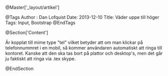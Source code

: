 ﻿@Master['_layout/artikel']

@Tags
Author : Dan Lofquist
Date: 2013-12-10
Title: Väder uppe till höger
Tags: Input, Bootstrap
@EndTags

@Section['Content']

Är kopplat till mime type "tel" vilket betyder att om man klickar på telefonnummret i en mobil, så kommer användaren automatiskt att ringa till kontoret. Kanske att den ska tas bort på plattor och desktop's, men det går ju faktiskt att ringa via .tex skype.
					
@EndSection